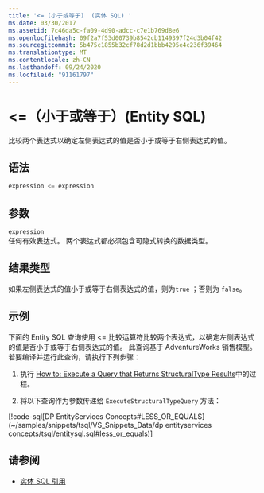 ```yaml
---
title: '<= (小于或等于)  (实体 SQL) '
ms.date: 03/30/2017
ms.assetid: 7c46da5c-fa09-4d90-adcc-c7e1b769d8e6
ms.openlocfilehash: 09f2a7f53d00739b8542cb1149397f24d3b04f42
ms.sourcegitcommit: 5b475c1855b32cf78d2d1bbb4295e4c236f39464
ms.translationtype: MT
ms.contentlocale: zh-CN
ms.lasthandoff: 09/24/2020
ms.locfileid: "91161797"
---
```

# <a name="-less-than-or-equal-to-entity-sql"></a>\<=（小于或等于）(Entity SQL)

比较两个表达式以确定左侧表达式的值是否小于或等于右侧表达式的值。  
  
## <a name="syntax"></a>语法  
  
```sql  
expression <= expression  
```  
  
## <a name="arguments"></a>参数  

 `expression`  
 任何有效表达式。 两个表达式都必须包含可隐式转换的数据类型。  
  
## <a name="result-types"></a>结果类型  

 如果左侧表达式的值小于或等于右侧表达式的值，则为`true` ；否则为 `false`。  
  
## <a name="example"></a>示例  

 下面的 Entity SQL 查询使用 <= 比较运算符比较两个表达式，以确定左侧表达式的值是否小于或等于右侧表达式的值。 此查询基于 AdventureWorks 销售模型。 若要编译并运行此查询，请执行下列步骤：  
  
1. 执行 [How to: Execute a Query that Returns StructuralType Results](../how-to-execute-a-query-that-returns-structuraltype-results.md)中的过程。  
  
2. 将以下查询作为参数传递给 `ExecuteStructuralTypeQuery` 方法：  
  
 [!code-sql[DP EntityServices Concepts#LESS_OR_EQUALS](~/samples/snippets/tsql/VS_Snippets_Data/dp entityservices concepts/tsql/entitysql.sql#less_or_equals)]  
  
## <a name="see-also"></a>请参阅

- [实体 SQL 引用](entity-sql-reference.md)
